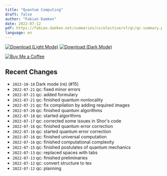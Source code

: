 ```yaml
---
title: "Quantum Computing"
draft: false
author: "Fabian Damken"
date: 2022-07-12
pdf: https://fabian.damken.net/summaries/cs/elective/sf/qc/qc-summary.pdf
language: en
---
```


[![Download (Light Mode)](/download.png)](qc-summary.pdf)
[![Download (Dark Mode)](/download-dark.png)](qc-summary-dark.pdf)

[![Buy Me a Coffee](/kofi.png)](https://ko-fi.com/fdamken)

## Recent Changes
- `2022-10-18` Dark mode (re) (#15)
- `2022-07-21` qc: fixed minor errors
- `2022-07-21` qc: added formulary
- `2022-07-21` qc: finished quantum nonlocality
- `2022-07-21` qc: fix compilation by adding required images
- `2022-07-20` qc: finished quantum algorithms
- `2022-07-18` qc: started algorithms
- `2022-07-17` qc: corrected some issues in Shor's code
- `2022-07-16` qc: finished quantum error correction
- `2022-07-16` qc: started quantum error correction
- `2022-07-16` qc: finished universal computation
- `2022-07-16` qc: finished computational complexity
- `2022-07-15` qc: finished postulates of quantum mechanics
- `2022-07-13` qc: replaced spaces with tabs
- `2022-07-13` qc: finished preliminaries
- `2022-07-12` qc: convert structure to tex
- `2022-07-12` qc: planning
